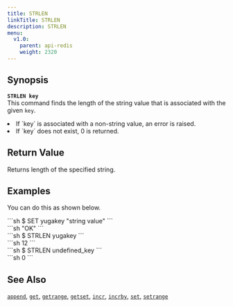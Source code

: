 ```yaml
---
title: STRLEN
linkTitle: STRLEN
description: STRLEN
menu:
  v1.0:
    parent: api-redis
    weight: 2320
---
```


## Synopsis
<b>`STRLEN key`</b><br>
This command finds the length of the string value that is associated with the given `key`.
<li> If `key` is associated with a non-string value, an error is raised.</li>
<li> If `key` does not exist, 0 is returned.</li>

## Return Value
Returns length of the specified string.

## Examples

You can do this as shown below.
<div class='copy separator-dollar'>
```sh
$ SET yugakey "string value"
```
</div>
```sh
"OK"
```
<div class='copy separator-dollar'>
```sh
$ STRLEN yugakey
```
</div>
```sh
12
```
<div class='copy separator-dollar'>
```sh
$ STRLEN undefined_key
```
</div>
```sh
0
```

## See Also
[`append`](../append/), [`get`](../get/), [`getrange`](../getrange/), [`getset`](../getset/), [`incr`](../incr/), [`incrby`](../incrby/), [`set`](../set/), [`setrange`](../setrange/)
